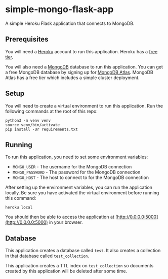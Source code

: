 # simple-mongo-flask-app
A simple Heroku Flask application that connects to MongoDB.

## Prerequisites
You will need a [Heroku](https://www.heroku.com/) account to run this application.
Heroku has a [free tier](https://www.heroku.com/free).

You will also need a [MongoDB](https://www.mongodb.com/) database to run this application.
You can get a free MongoDB database by signing up for [MongoDB Atlas](https://www.mongodb.com/cloud/atlas).
MongoDB Atlas has a free tier which includes a simple cluster deployment.

## Setup
You will need to create a virtual environment to run this application.
Run the following commands at the root of this repo:
```
python3 -m venv venv
source venv/bin/activate
pip install -Ur requirements.txt
```

## Running
To run this application, you need to set some environment variables:
* `MONGO_USER` - The username for the MongoDB connection
* `MONGO_PASSWORD` - The password for the MongoDB connection
* `MONGO_HOST` - The host to connect to for the MongoDB connection

After setting up the environment variables, you can run the application locally.
Be sure you have activated the virtual environment before running this command:
```
heroku local
```

You should then be able to access the application at [http://0.0.0.0:5000](http://0.0.0.0:5000) in your browser.

## Database
This application creates a database called `test`.
It also creates a collection in that database called `test_collection`.

This application creates a TTL index on `test_collection` so documents created by this application will be
deleted after some time.
